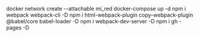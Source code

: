 docker network create --attachable mi_red
docker-compose up -d
npm i webpack webpack-cli -D
npm i html-webpack-plugin copy-webpack-plugin @babel/core babel-loader -D
npm i webpack-dev-server -D
npm i gh -pages -D

